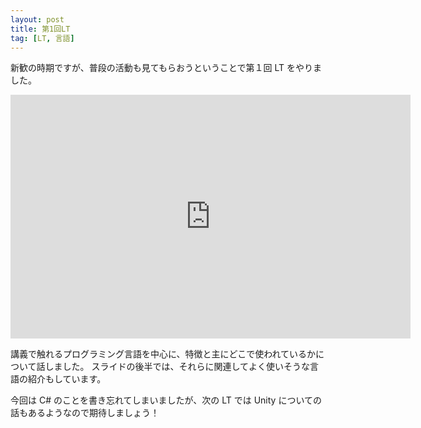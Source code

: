 ```yaml
---
layout: post
title: 第1回LT
tag: [LT, 言語]
---
```


新歓の時期ですが、普段の活動も見てもらおうということで第１回 LT をやりました。

<div class="slide_wrap">
  <iframe src="https://docs.google.com/presentation/d/e/2PACX-1vToE0V3U7VcrLVJ0pXcffKL7UJt-Xm3f8Fg80YLm4_Vdzx_I-1rJYMvFD9N9pdTzL8qMR3oDLcTmf6p/embed?start=false&loop=false&delayms=3000" frameborder="0" width="640" height="390" allowfullscreen="true" mozallowfullscreen="true" webkitallowfullscreen="true"></iframe>
</div>

講義で触れるプログラミング言語を中心に、特徴と主にどこで使われているかについて話しました。
スライドの後半では、それらに関連してよく使いそうな言語の紹介もしています。

今回は C# のことを書き忘れてしまいましたが、次の LT では Unity についての話もあるようなので期待しましょう！
